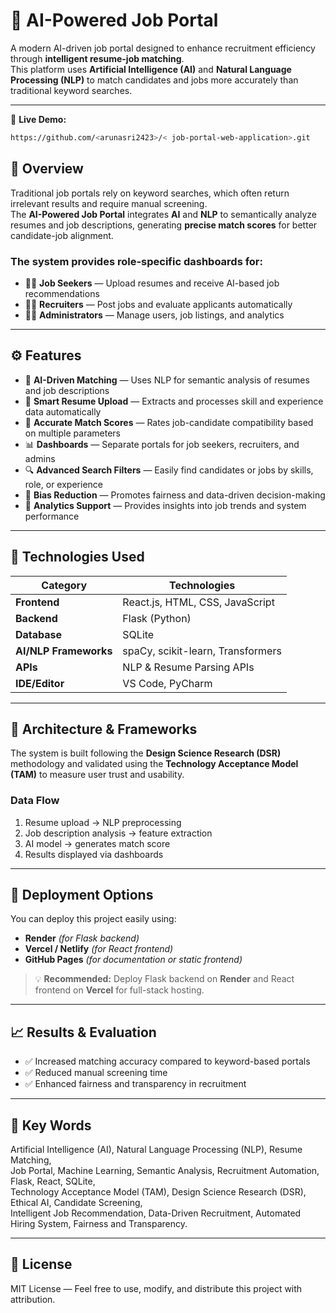
# 🤖 AI-Powered Job Portal

A modern AI-driven job portal designed to enhance recruitment efficiency through **intelligent resume-job matching**.  
This platform uses **Artificial Intelligence (AI)** and **Natural Language Processing (NLP)** to match candidates and jobs more accurately than traditional keyword searches.

---
🔗 **Live Demo:**  
```bash
https://github.com/<arunasri2423>/< job-portal-web-application>.git

````

## 🌟 Overview

Traditional job portals rely on keyword searches, which often return irrelevant results and require manual screening.  
The **AI-Powered Job Portal** integrates **AI** and **NLP** to semantically analyze resumes and job descriptions, generating **precise match scores** for better candidate-job alignment.

### The system provides role-specific dashboards for:
- 👩‍💼 **Job Seekers** — Upload resumes and receive AI-based job recommendations  
- 🧑‍💼 **Recruiters** — Post jobs and evaluate applicants automatically  
- 👨‍💻 **Administrators** — Manage users, job listings, and analytics  

---

## ⚙️ Features

- 🤖 **AI-Driven Matching** — Uses NLP for semantic analysis of resumes and job descriptions  
- 📄 **Smart Resume Upload** — Extracts and processes skill and experience data automatically  
- 🎯 **Accurate Match Scores** — Rates job-candidate compatibility based on multiple parameters  
- 📊 **Dashboards** — Separate portals for job seekers, recruiters, and admins  
- 🔍 **Advanced Search Filters** — Easily find candidates or jobs by skills, role, or experience  
- 🧠 **Bias Reduction** — Promotes fairness and data-driven decision-making  
- 🧾 **Analytics Support** — Provides insights into job trends and system performance  

---

## 🧰 Technologies Used

| Category              | Technologies                    |
| --------------------- | -------------------------------- |
| **Frontend**          | React.js, HTML, CSS, JavaScript  |
| **Backend**           | Flask (Python)                   |
| **Database**          | SQLite                           |
| **AI/NLP Frameworks** | spaCy, scikit-learn, Transformers |
| **APIs**              | NLP & Resume Parsing APIs         |
| **IDE/Editor**        | VS Code, PyCharm                 |

---

## 🧩 Architecture & Frameworks

The system is built following the **Design Science Research (DSR)** methodology and validated using the **Technology Acceptance Model (TAM)** to measure user trust and usability.

### Data Flow
1. Resume upload → NLP preprocessing  
2. Job description analysis → feature extraction  
3. AI model → generates match score  
4. Results displayed via dashboards  

---

## 🚀 Deployment Options

You can deploy this project easily using:
- **Render** *(for Flask backend)*  
- **Vercel / Netlify** *(for React frontend)*  
- **GitHub Pages** *(for documentation or static frontend)*  

> 💡 **Recommended:** Deploy Flask backend on **Render** and React frontend on **Vercel** for full-stack hosting.

---

## 📈 Results & Evaluation

- ✅ Increased matching accuracy compared to keyword-based portals  
- ✅ Reduced manual screening time  
- ✅ Enhanced fairness and transparency in recruitment  

---

## 🧠 Key Words

Artificial Intelligence (AI), Natural Language Processing (NLP), Resume Matching,  
Job Portal, Machine Learning, Semantic Analysis, Recruitment Automation, Flask, React, SQLite,  
Technology Acceptance Model (TAM), Design Science Research (DSR), Ethical AI, Candidate Screening,  
Intelligent Job Recommendation, Data-Driven Recruitment, Automated Hiring System, Fairness and Transparency.

---

## 🪪 License

MIT License — Feel free to use, modify, and distribute this project with attribution.



